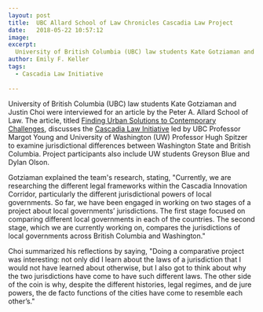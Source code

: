 ```yaml
---
layout: post
title:  UBC Allard School of Law Chronicles Cascadia Law Project
date:   2018-05-22 10:57:12
image:
excerpt:
  University of British Columbia (UBC) law students Kate Gotziaman and Justin Choi discuss the Cascadia Law Initiative for an article published by the UBC Peter A. Allard School of Law.
author: Emily F. Keller
tags:
  - Cascadia Law Initiative
  
---
```


University of British Columbia (UBC) law students Kate Gotziaman and Justin Choi were interviewed for an article by the Peter A. Allard School of Law. The article, titled [Finding Urban Solutions to Contemporary Challenges](http://www.allard.ubc.ca/news-events/ubc-law-news/finding-urban-solutions-contemporary-challenges), discusses the [Cascadia Law Initiative](http://cascadiadata.org/projects/cascadia-law-initiative) led by UBC Professor Margot Young and University of Washington (UW) Professor Hugh Spitzer to examine jurisdictional differences between Washington State and British Columbia. Project participants also include UW students Greyson Blue and Dylan Olson.

Gotziaman explained the team's research, stating, "Currently, we are researching the different legal frameworks within the Cascadia Innovation Corridor, particularly the different jurisdictional powers of local governments. So far, we have been engaged in working on two stages of a project about local governments’ jurisdictions. The first stage focused on comparing different local governments in each of the countries. The second stage, which we are currently working on, compares the jurisdictions of local governments across British Columbia and Washington."

Choi summarized his reflections by saying, "Doing a comparative project was interesting: not only did I learn about the laws of a jurisdiction that I would not have learned about otherwise, but I also got to think about why the two jurisdictions have come to have such different laws.  The other side of the coin is why, despite the different histories, legal regimes, and de jure powers, the de facto functions of the cities have come to resemble each other’s."
